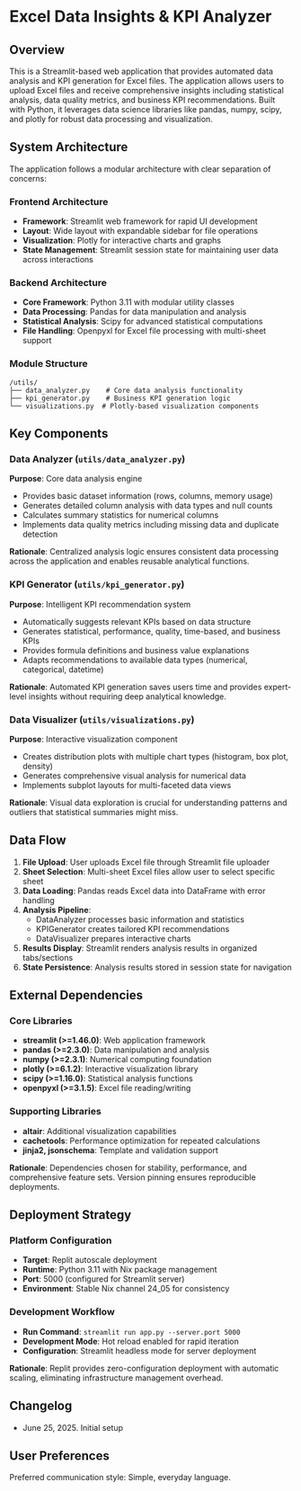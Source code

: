 # Excel Data Insights & KPI Analyzer

## Overview

This is a Streamlit-based web application that provides automated data analysis and KPI generation for Excel files. The application allows users to upload Excel files and receive comprehensive insights including statistical analysis, data quality metrics, and business KPI recommendations. Built with Python, it leverages data science libraries like pandas, numpy, scipy, and plotly for robust data processing and visualization.

## System Architecture

The application follows a modular architecture with clear separation of concerns:

### Frontend Architecture
- **Framework**: Streamlit web framework for rapid UI development
- **Layout**: Wide layout with expandable sidebar for file operations
- **Visualization**: Plotly for interactive charts and graphs
- **State Management**: Streamlit session state for maintaining user data across interactions

### Backend Architecture
- **Core Framework**: Python 3.11 with modular utility classes
- **Data Processing**: Pandas for data manipulation and analysis
- **Statistical Analysis**: Scipy for advanced statistical computations
- **File Handling**: Openpyxl for Excel file processing with multi-sheet support

### Module Structure
```
/utils/
├── data_analyzer.py    # Core data analysis functionality
├── kpi_generator.py    # Business KPI generation logic
└── visualizations.py  # Plotly-based visualization components
```

## Key Components

### Data Analyzer (`utils/data_analyzer.py`)
**Purpose**: Core data analysis engine
- Provides basic dataset information (rows, columns, memory usage)
- Generates detailed column analysis with data types and null counts
- Calculates summary statistics for numerical columns
- Implements data quality metrics including missing data and duplicate detection

**Rationale**: Centralized analysis logic ensures consistent data processing across the application and enables reusable analytical functions.

### KPI Generator (`utils/kpi_generator.py`)
**Purpose**: Intelligent KPI recommendation system
- Automatically suggests relevant KPIs based on data structure
- Generates statistical, performance, quality, time-based, and business KPIs
- Provides formula definitions and business value explanations
- Adapts recommendations to available data types (numerical, categorical, datetime)

**Rationale**: Automated KPI generation saves users time and provides expert-level insights without requiring deep analytical knowledge.

### Data Visualizer (`utils/visualizations.py`)
**Purpose**: Interactive visualization component
- Creates distribution plots with multiple chart types (histogram, box plot, density)
- Generates comprehensive visual analysis for numerical data
- Implements subplot layouts for multi-faceted data views

**Rationale**: Visual data exploration is crucial for understanding patterns and outliers that statistical summaries might miss.

## Data Flow

1. **File Upload**: User uploads Excel file through Streamlit file uploader
2. **Sheet Selection**: Multi-sheet Excel files allow user to select specific sheet
3. **Data Loading**: Pandas reads Excel data into DataFrame with error handling
4. **Analysis Pipeline**:
   - DataAnalyzer processes basic information and statistics
   - KPIGenerator creates tailored KPI recommendations
   - DataVisualizer prepares interactive charts
5. **Results Display**: Streamlit renders analysis results in organized tabs/sections
6. **State Persistence**: Analysis results stored in session state for navigation

## External Dependencies

### Core Libraries
- **streamlit (>=1.46.0)**: Web application framework
- **pandas (>=2.3.0)**: Data manipulation and analysis
- **numpy (>=2.3.1)**: Numerical computing foundation
- **plotly (>=6.1.2)**: Interactive visualization library
- **scipy (>=1.16.0)**: Statistical analysis functions
- **openpyxl (>=3.1.5)**: Excel file reading/writing

### Supporting Libraries
- **altair**: Additional visualization capabilities
- **cachetools**: Performance optimization for repeated calculations
- **jinja2, jsonschema**: Template and validation support

**Rationale**: Dependencies chosen for stability, performance, and comprehensive feature sets. Version pinning ensures reproducible deployments.

## Deployment Strategy

### Platform Configuration
- **Target**: Replit autoscale deployment
- **Runtime**: Python 3.11 with Nix package management
- **Port**: 5000 (configured for Streamlit server)
- **Environment**: Stable Nix channel 24_05 for consistency

### Development Workflow
- **Run Command**: `streamlit run app.py --server.port 5000`
- **Development Mode**: Hot reload enabled for rapid iteration
- **Configuration**: Streamlit headless mode for server deployment

**Rationale**: Replit provides zero-configuration deployment with automatic scaling, eliminating infrastructure management overhead.

## Changelog

- June 25, 2025. Initial setup

## User Preferences

Preferred communication style: Simple, everyday language.